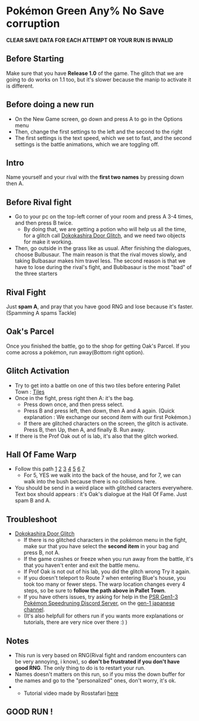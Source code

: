 # Pokémon Green Any% No Save corruption
**CLEAR SAVE DATA FOR EACH ATTEMPT OR YOUR RUN IS INVALID**

## Before Starting

Make sure that you have **Release 1.0** of the game. The glitch that we are going to do works on 1.1 too, but it's slower because the manip to activate it is different.

## Before doing a new run

- On the New Game screen, go down and press A to go in the Options menu
- Then, change the first settings to the left and the second to the right
- The first settings is the text speed, which we set to fast, and the second settings is the battle animations, which we are toggling off.

## Intro

Name yourself and your rival with the **first two names** by pressing down then A.

## Before Rival fight

- Go to your pc on the top-left corner of your room and press A 3-4 times, and then press B twice.
	- By doing that, we are getting a potion who will help us all the time, for a glitch call [Dokokashira Door Glitch](https://bulbapedia.bulbagarden.net/wiki/Dokokashira_door_glitch), and we need two objects for make it working.
- Then, go outside in the grass like as usual. After finishing the dialogues, choose Bulbusaur. The main reason is that the rival moves slowly, and taking Bulbasaur makes him travel less. The second reason is that we have to lose during the rival's fight, and Bublbasaur is the most "bad" of the three starters

## Rival Fight

Just **spam A**, and pray that you have good RNG and lose because it's faster.(Spamming A spams Tackle)

## Oak's Parcel

Once you finished the battle, go to the shop for getting Oak's Parcel. If you come across a pokémon, run away(Bottom right option).

## Glitch Activation

- Try to get into a battle on one of this two tiles before entering Pallet Town : [Tiles](https://gunnermaniac.com/pokeworld?map=1#60/231/U)
- Once in the fight, press right then A: it's the bag.
	- Press down once, and then press select.
	- Press B and press left, then down, then A and A again. (Quick explanation : We exchange our second item with our first Pokémon.)
	- If there are glitched characters on the screen, the glitch is activate. Press B, then Up, then A, and finally B. Run away.
- If there is the Prof Oak out of is lab, it's also that the glitch worked.

## Hall Of Fame Warp

- Follow this path [1](https://gunnermaniac.com/pokeworld?map=1#60/232/DDDDDDDDRRRRRRRR) [2](https://gunnermaniac.com/pokeworld?map=1#68/240/LLLLLLLLLLLLLLLLL) [3](https://gunnermaniac.com/pokeworld?map=1#51/240/rrrrrrrrrrrrrr) [4](https://gunnermaniac.com/pokeworld?map=1#65/240/llu) [5](https://gunnermaniac.com/pokeworld?map=1#116/119/RRRD) [6](https://gunnermaniac.com/pokeworld?map=186#1/3/RRURRRR) [7](https://gunnermaniac.com/pokeworld?map=1#134/120/RRRDDDRRRRRRDDDRRRRRRRRRUUUURRRRRRRRU)
	- For 5, YES we walk into the back of the house, and for 7, we can walk into the bush because there is no collisions here.
- You should be send in a weird place with glitched caracters everywhere. Text box should appears : it's Oak's dialogue at the Hall Of Fame. Just spam B and A.

## Troubleshoot

- [Dokokashira Door Glitch](https://bulbapedia.bulbagarden.net/wiki/Dokokashira_door_glitch)
	- If there is no glitched characters in the pokémon menu in the fight, make sur that you have select the **second item** in your bag and press B, not A.
	- If the game crashes or freeze when you run away from the battle, it's that you haven't enter and exit the battle menu.
  	- If Prof Oak is not out of his lab, you did the glitch wrong Try it again.
  	- If you doesn't teleport to Route 7 when entering Blue's house, you took too many or fewer steps. The warp location changes every 4 steps, so be sure to **follow the path above in Pallet Town**.
  	- If you have others issues, try asking for help in the [PSR Gen1-3 Pokémon Speedruning Discord Server](https://discord.com/invite/5qqmmAk), on the [gen-1 japanese channel](https://discord.gg/W5XfS8HB).
  	- (It's also helpfull for others run if you wants more explanations or tutorials, there are very nice over there :) )

## Notes

- This run is very based on RNG(Rival fight and random encounters can be very annoying, i know), so **don't be frustrated if you don't have good RNG**. The only thing to do is to restart your run.
- Names doesn't matters on this run, so if you miss the down buffer for the names and go to the "personalized" ones, don't worry, it's ok.
- - Tutorial video made by Rosstafari [here](https://www.youtube.com/watch?v=6dbtLOd13Zo)

## **GOOD RUN !**
